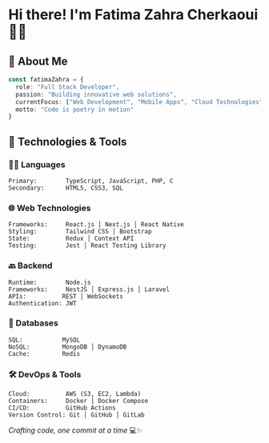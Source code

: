 # Hi there! I'm Fatima Zahra Cherkaoui 👩‍💻

## 🌟 About Me
```typescript
const fatimaZahra = {
  role: "Full Stack Developer",
  passion: "Building innovative web solutions",
  currentFocus: ["Web Development", "Mobile Apps", "Cloud Technologies"],
  motto: "Code is poetry in motion"
}
```

## 🔧 Technologies & Tools

### 👩‍🏭 Languages  
```plaintext
Primary:        TypeScript, JavaScript, PHP, C
Secondary:      HTML5, CSS3, SQL
````
### 🌐 Web Technologies  
```plaintext
Frameworks:     React.js │ Next.js │ React Native
Styling:        Tailwind CSS │ Bootstrap
State:          Redux │ Context API
Testing:        Jest │ React Testing Library
````
### 🔙 Backend  
```plaintext
Runtime:        Node.js
Frameworks:     NestJS │ Express.js │ Laravel
APIs:          REST │ WebSockets
Authentication: JWT 
````
### 💾 Databases  
```plaintext
SQL:           MySQL
NoSQL:         MongoDB │ DynamoDB
Cache:         Redis
````
### 🛠️ DevOps & Tools  
```plaintext
Cloud:          AWS (S3, EC2, Lambda)
Containers:     Docker │ Docker Compose
CI/CD:          GitHub Actions
Version Control: Git │ GitHub │ GitLab
````
*Crafting code, one commit at a time* 💻✨
